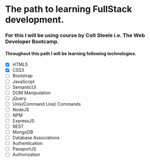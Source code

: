 # The path to learning FullStack development.
### For this I will be using course by Colt Steele i.e. The Web Developer Bootcamp.
#### Throughout this path I will be learning following technologies.
- [x] HTML5
- [x] CSS3
- [ ] Bootstrap
- [ ] JavaScript
- [ ] SemanticUI
- [ ] DOM Manipulation
- [ ] jQuery
- [ ] Unix(Command Line) Commands
- [ ] NodeJS
- [ ] NPM
- [ ] ExpressJS
- [ ] REST
- [ ] MongoDB
- [ ] Database Associations
- [ ] Authentication
- [ ] PassportJS
- [ ] Authorization
